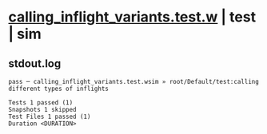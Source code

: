 # [calling_inflight_variants.test.w](../../../../../examples/tests/valid/calling_inflight_variants.test.w) | test | sim

## stdout.log
```log
pass ─ calling_inflight_variants.test.wsim » root/Default/test:calling different types of inflights

Tests 1 passed (1)
Snapshots 1 skipped
Test Files 1 passed (1)
Duration <DURATION>
```

